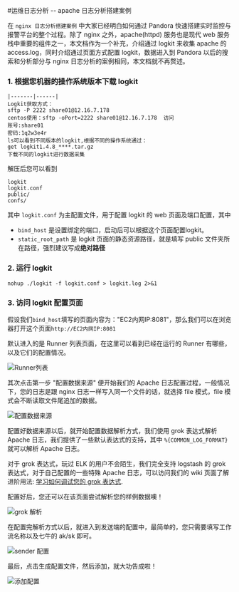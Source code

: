#运维日志分析 -- apache 日志分析搭建案例

在 `nginx 日志分析搭建案例` 中大家已经明白如何通过 Pandora 快速搭建实时监控与报警平台的整个过程。除了 nginx 之外，apache(httpd) 服务也是现代 web 服务栈中重要的组件之一，本文档作为一个补充，介绍通过 logkit 来收集 apache 的 access.log，同时介绍通过页面方式配置 logkit，数据进入到 Pandora 以后的搜索和分析部分与 nginx 日志分析的案例相同，本文档就不再赘述。


### 1. 根据您机器的操作系统版本下载 logkit

``` 
|-------|------|
Logkit获取方式：
sftp -P 2222 share01@12.16.7.178
centos使用：sftp -oPort=2222 share01@12.16.7.178  访问
账号:share01   
密码:1q2w3e4r
ls可以看到不同版本的logkit,根据不同的操作系统通过：
get logkit1.4.8_****.tar.gz
下载不同的logkit进行数据采集
``` 

解压后您可以看到

```
logkit
logkit.conf
public/
confs/
```

其中 `logkit.conf` 为主配置文件，用于配置 logkit 的 web 页面及端口配置，其中

* `bind_host` 是设置绑定的端口，启动后可以根据这个页面配置logkit。
* `static_root_path` 是 logkit 页面的静态资源路径，就是填写 public 文件夹所在路径，强烈建议写成**绝对路径**

### 2. 运行 logkit

```
nohup ./logkit -f logkit.conf > logkit.log 2>&1 

```

### 3. 访问 logkit 配置页面

假设我们`bind_host`填写的页面内容为："EC2内网IP:8081"，那么我们可以在浏览器打开这个页面`http://EC2内网IP:8081`

默认进入的是 Runner 列表页面，在这里可以看到已经在运行的 Runner 有哪些，以及它们的配置情况。

![Runner列表](http://ou3jgt6kj.bkt.clouddn.com/logkitapa1.png)

其次点击第一步 "配置数据来源" 便开始我们的 Apache 日志配置过程，一般情况下，您的日志是跟 nginx 日志一样写入同一个文件的话，就选择 file 模式，file 模式会不断读取文件尾追加的数据。

![配置数据来源](http://ou3jgt6kj.bkt.clouddn.com/logkitapa2.png)

配置好数据来源以后，就开始配置数据解析方式，我们使用 grok 表达式解析 Apache 日志，我们提供了一些默认表达式的支持，其中 `%{COMMON_LOG_FORMAT}` 就可以解析 Apache 日志。

对于 grok 表达式，玩过 ELK 的用户不会陌生，我们完全支持 logstash 的 grok 表达式，对于自己配置的一些特殊 Apache 日志，可以访问我们的 wiki 页面了解进阶用法: [学习如何调试您的 grok 表达式](https://github.com/qiniu/logkit/wiki/Grok-Parser#%E5%A6%82%E4%BD%95%E8%B0%83%E8%AF%95%E6%82%A8%E7%9A%84grok-patterngrokdebug%E7%94%A8%E6%B3%95).

配置好后，您还可以在该页面尝试解析您的样例数据噢！

![grok 解析](http://ou3jgt6kj.bkt.clouddn.com/logkitapa3.png)

在配置完解析方式以后，就进入到发送端的配置中，最简单的，您只需要填写工作流名称以及七牛的 ak/sk 即可。

![sender 配置](http://ou3jgt6kj.bkt.clouddn.com/logkitapa4.png)

最后，点击生成配置文件，然后添加，就大功告成啦！

![添加配置](http://ou3jgt6kj.bkt.clouddn.com/logkitapa5.png)